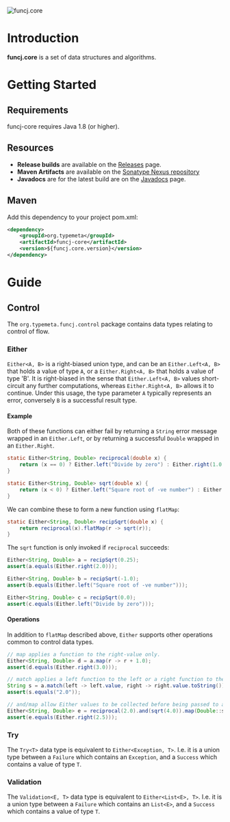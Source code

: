 ![funcj.core](https://github.com/typemeta/funcj/blob/master/core/resources/funcj-core.png)

# Introduction

**funcj.core** is a set of data structures and algorithms.

# Getting Started

## Requirements

funcj-core requires Java 1.8 (or higher).

## Resources

* **Release builds** are available on the [Releases](https://github.com/typemeta/funcj/releases) page.
* **Maven Artifacts** are available on the [Sonatype Nexus repository](https://repository.sonatype.org/#nexus-search;quick~funcj.core)
* **Javadocs** are for the latest build are on the [Javadocs](http://typemeta.github.io/funcj/javadocs/) page.

## Maven

Add this dependency to your project pom.xml:

```xml
<dependency>
    <groupId>org.typemeta</groupId>
    <artifactId>funcj-core</artifactId>
    <version>${funcj.core.version}</version>
</dependency>
```

# Guide

## Control

The `org.typemeta.funcj.control` package contains data types relating to control of flow.

### Either

`Either<A, B>` is a right-biased union type,
and can be an `Either.Left<A, B>` that holds a value of type `A`,
or a `Either.Right<A, B>` that holds a value of type 'B'.
It is right-biased in the sense that `Either.Left<A, B>` values short-circuit any further computations,
whereas `Either.Right<A, B>` allows it to continue.
Under this usage, the type parameter `A` typically represents an error,
conversely `B` is a successful result type.

#### Example

Both of these functions can either fail by returning a `String` error message wrapped in an `Either.Left`,
or by returning a successful `Double` wrapped in an `Either.Right`.

```Java
static Either<String, Double> reciprocal(double x) {
    return (x == 0) ? Either.left("Divide by zero") : Either.right(1.0 / x);
}

static Either<String, Double> sqrt(double x) {
    return (x < 0) ? Either.left("Square root of -ve number") : Either.right(Math.sqrt(x));
}
```

We can combine these to form a new function using `flatMap`:

```Java
static Either<String, Double> recipSqrt(double x) {
    return reciprocal(x).flatMap(r -> sqrt(r));
}
```

The `sqrt` function is only invoked if `reciprocal` succeeds:

```Java
Either<String, Double> a = recipSqrt(0.25);
assert(a.equals(Either.right(2.0)));

Either<String, Double> b = recipSqrt(-1.0);
assert(b.equals(Either.left("Square root of -ve number")));

Either<String, Double> c = recipSqrt(0.0);
assert(c.equals(Either.left("Divide by zero")));
```

#### Operations

In addition to `flatMap` described above,
`Either` supports other operations common to control data types.

```Java
// map applies a function to the right-value only.
Either<String, Double> d = a.map(r -> r + 1.0);
assert(d.equals(Either.right(3.0)));

// match applies a left function to the left or a right function to the right value
String s = a.match(left -> left.value, right -> right.value.toString());
assert(s.equals("2.0"));

// and/map allow Either values to be collected before being passed to a function.
Either<String, Double> e = reciprocal(2.0).and(sqrt(4.0)).map(Double::sum);
assert(e.equals(Either.right(2.5)));
```

### Try

The `Try<T>` data type is equivalent to `Either<Exception, T>`.
I.e. it is a union type between a `Failure` which contains an `Exception`,
and a `Success` which contains a value of type `T`.

### Validation

The `Validation<E, T>` data type is equivalent to `Either<List<E>, T>`.
I.e. it is a union type between a `Failure` which contains an `List<E>`,
and a `Success` which contains a value of type `T`.
